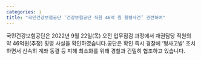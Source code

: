 ```yaml
---
categories: i
title: "국민건강보험공단 ‘건강보험공단 직원 46억 원 횡령사건’ 관련하여"
---
```

국민건강보험공단은 2022년 9월 22일(목) 오전 업무점검 과정에서 채권담당 직원의 약 46억원(추정) 횡령 사실을 확인하였습니다.공단은 확인 즉시 경찰에 ‘형사고발’ 조치하면서 신속히 계좌 동결 등 피해 최소화를 위해 경찰과 긴밀히 협조하고 있습니다.